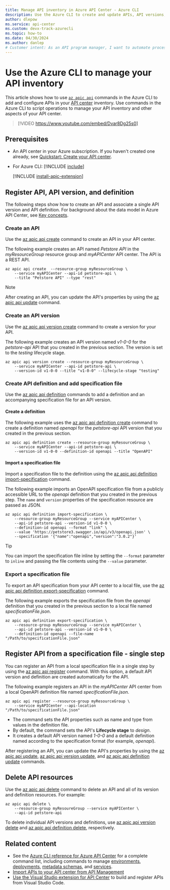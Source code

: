```yaml
---
title: Manage API inventory in Azure API Center - Azure CLI
description: Use the Azure CLI to create and update APIs, API versions, and API definitions in your Azure API center.
author: dlepow
ms.service: api-center
ms.custom: devx-track-azurecli
ms.topic: how-to
ms.date: 04/30/2024
ms.author: danlep 
# Customer intent: As an API program manager, I want to automate processes to register and update APIs in my Azure API center.
---
```


# Use the Azure CLI to manage your API inventory

This article shows how to use [`az apic api`](/cli/azure/apic/api) commands in the Azure CLI to add and configure APIs in your [API center](overview.md) inventory. Use commands in the Azure CLI to script operations to manage your API inventory and other aspects of your API center.  

> [!VIDEO https://www.youtube.com/embed/Dvar8Dg25s0]

## Prerequisites

* An API center in your Azure subscription. If you haven't created one already, see [Quickstart: Create your API center](set-up-api-center.md).

* For Azure CLI:
    [!INCLUDE [include](~/reusable-content/azure-cli/azure-cli-prepare-your-environment-no-header.md)]

    [!INCLUDE [install-apic-extension](includes/install-apic-extension.md)]

## Register API, API version, and definition

The following steps show how to create an API and associate a single API version and API definition. For background about the data model in Azure API Center, see [Key concepts](key-concepts.md).

### Create an API

Use the [az apic api create](/cli/azure/apic/api#az_apic_api_create) command to create an API in your API center. 

The following example creates an API named *Petstore API* in the *myResourceGroup* resource group and *myAPICenter* API center. The API is a REST API.

```azurecli-interactive
az apic api create  --resource-group myResourceGroup \
    --service myAPICenter --api-id petstore-api \
    --title "Petstore API" --type "rest"
```

> [!NOTE]
> After creating an API, you can update the API's properties by using the [az apic api update](/cli/azure/apic/api#az_apic_api_update) command.


### Create an API version

Use the [az apic api version create](/cli/azure/apic/api/version#az_apic_api_version_create) command to create a version for your API. 

The following example creates an API version named *v1-0-0* for the *petstore-api* API that you created in the previous section. The version is set to the *testing* lifecycle stage.

```azurecli-interactive
az apic api version create --resource-group myResourceGroup \
    --service myAPICenter --api-id petstore-api \
    --version-id v1-0-0 --title "v1-0-0" --lifecycle-stage "testing"
```

### Create API definition and add specification file 

Use the [az apic api definition](/cli/azure/apic/api/definition) commands to add a definition and an accompanying specification file for an API version.

#### Create a definition

The following example uses the [az apic api definition create](/cli/azure/apic/api/definition#az_apic_api_definition_create) command to create a definition named *openapi* for the *petstore-api* API version that you created in the previous section. 

```azurecli-interactive
az apic api definition create --resource-group myResourceGroup \
    --service myAPICenter --api-id petstore-api \
    --version-id v1-0-0 --definition-id openapi --title "OpenAPI"
```

#### Import a specification file

Import a specification file to the definition using the [az apic api definition import-specification](/cli/azure/apic/api/definition#az_apic_api_definition_import_specification) command.

The following example imports an OpenAPI specification file from a publicly accessible URL to the *openapi* definition that you created in the previous step. The `name` and `version` properties of the specification resource are passed as JSON. 


```azurecli-interactive
az apic api definition import-specification \
    --resource-group myResourceGroup --service myAPICenter \
    --api-id petstore-api --version-id v1-0-0 \
    --definition-id openapi --format "link" \
    --value 'https://petstore3.swagger.io/api/v3/openapi.json' \
    --specification '{"name":"openapi","version":"3.0.2"}'
```

> [!TIP]
> You can import the specification file inline by setting the `--format` parameter to `inline` and passing the file contents using the `--value` parameter.

### Export a specification file

To export an API specification from your API center to a local file, use the [az apic api definition export-specification](/cli/azure/apic/api/definition#az_apic_api_definition_export_specification) command.

The following example exports the specification file from the *openapi* definition that you created in the previous section to a local file named *specificationFile.json*.

```azurecli-interactive
az apic api definition export-specification \
    --resource-group myResourceGroup --service myAPICenter \
    --api-id petstore-api --version-id v1-0-0 \
    --definition-id openapi --file-name "/Path/to/specificationFile.json"
```

## Register API from a specification file - single step

You can register an API from a local specification file in a single step by using the [az apic api register](/cli/azure/apic/api#az-apic-api-register) command. With this option, a default API version and definition are created automatically for the API.

The following example registers an API in the *myAPICenter* API center from a local OpenAPI definition file named *specificationFile.json*.


```azurecli-interactive
az apic api register --resource-group myResourceGroup \
    --service myAPICenter --api-location "/Path/to/specificationFile.json"
```

* The command sets the API properties such as name and type from values in the definition file. 
* By default, the command sets the API's **Lifecycle stage** to *design*.
* It creates a default API version named *1-0-0* and a default definition named according to the specification format (for example, *openapi*).

After registering an API, you can update the API's properties by using the [az apic api update](/cli/azure/apic/api#az_apic_api_update), [az apic api version update](/cli/azure/apic/api/version#az_apic_api_version_update), and [az apic api definition update](/cli/azure/apic/api/definition#az_apic_api_definition_update) commands.

## Delete API resources

Use the [az apic api delete](/cli/azure/apic/api#az_apic_api_delete) command to delete an API and all of its version and definition resources. For example:

```azurecli-interactive
az apic api delete \
    --resource-group myResoureGroup --service myAPICenter \
    --api-id petstore-api
```

To delete individual API versions and definitions, use [az apic api version delete](/cli/azure/apic/api/version#az-apic-api-version-delete) and [az apic api definition delete](/cli/azure/apic/api/definition#az-apic-api-definition-delete), respectively.

## Related content

* See the [Azure CLI reference for Azure API Center](/cli/azure/apic) for a complete command list, including commands to manage [environments](/cli/azure/apic/environment), [deployments](/cli/azure/apic/api/deployment), [metadata schemas](/cli/azure/apic/metadata), and [services](/cli/azure/apic/service).
* [Import APIs to your API center from API Management](import-api-management-apis.md)
* [Use the Visual Studio extension for API Center](use-vscode-extension.md) to build and register APIs from Visual Studio Code.
